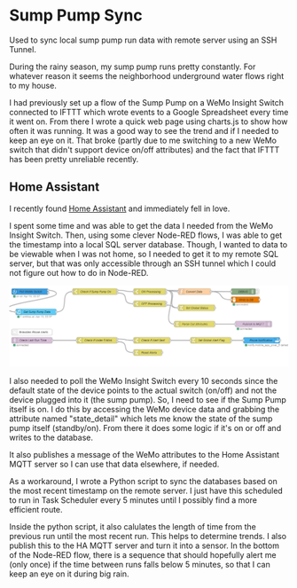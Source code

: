 # Sump Pump Sync
Used to sync local sump pump run data with remote server using an SSH Tunnel.
 
During the rainy season, my sump pump runs pretty constantly. For whatever reason it seems the neighborhood underground water flows right to my house. 
 
I had previously set up a flow of the Sump Pump on a WeMo Insight Switch connected to IFTTT which wrote events to a Google Spreadsheet every time it went on. From there I wrote a quick web page using charts.js to show how often it was running. It was a good way to see the trend and if I needed to keep an eye on it. That broke (partly due to me switching to a new WeMo switch that didn't support device on/off attributes) and the fact that IFTTT has been pretty unreliable recently.
 
## Home Assistant
I recently found <a href="https://www.home-assistant.io/">Home Assistant</a> and immediately fell in love. 
 
I spent some time and was able to get the data I needed from the WeMo Insight Switch. Then, using some clever Node-RED flows, I was able to get the timestamp into a local SQL server database. Though, I wanted to data to be viewable when I was not home, so I needed to get it to my remote SQL server, but that was only accessible through an SSH tunnel which I could not figure out how to do in Node-RED. 

![Node-RED setup](https://raw.githubusercontent.com/brianjz/Sump-Pump-Sync/main/nodered.png)

I also needed to poll the WeMo Insight Switch every 10 seconds since the default state of the device points to the actual switch (on/off) and not the device plugged into it (the sump pump). So, I need to see if the Sump Pump itself is on. I do this by accessing the WeMo device data and grabbing the attribute named "state_detail" which lets me know the state of the sump pump itself (standby/on). From there it does some logic if it's on or off and writes to the database.

It also publishes a message of the WeMo attributes to the Home Assistant MQTT server so I can use that data elsewhere, if needed.

As a workaround, I wrote a Python script to sync the databases based on the most recent timestamp on the remote server. I just have this scheduled to run in Task Scheduler every 5 minutes until I possibly find a more efficient route. 

Inside the python script, it also calulates the length of time from the previous run until the most recent run. This helps to determine trends. I also publish this to the HA MQTT server and turn it into a sensor. In the bottom of the Node-RED flow, there is a sequence that should hopefully alert me (only once) if the time between runs falls below 5 minutes, so that I can keep an eye on it during big rain.
